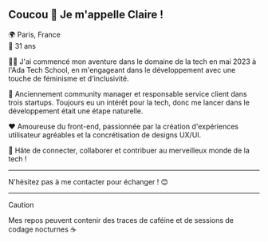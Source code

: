 ## Coucou 👋 Je m'appelle Claire !

🌍 Paris, France  
🎂 31 ans  

👩‍💻 J'ai commencé mon aventure dans le domaine de la tech en mai 2023 à l'Ada Tech School, en m'engageant dans le développement avec une touche de féminisme et d'inclusivité.

💼 Anciennement community manager et responsable service client dans trois startups. Toujours eu un intérêt pour la tech, donc me lancer dans le développement était une étape naturelle.

❤️ Amoureuse du front-end, passionnée par la création d'expériences utilisateur agréables et la concrétisation de designs UX/UI.

🚀 Hâte de connecter, collaborer et contribuer au merveilleux monde de la tech !

---
N'hésitez pas à me contacter pour échanger ! 😊

---
> [!CAUTION]
> Mes repos peuvent contenir des traces de caféine et de sessions de codage nocturnes ☕️
